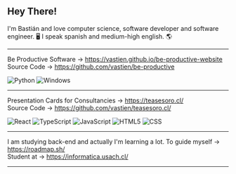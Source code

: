 ## Hey There!

I'm Bastián and love computer science, software developer and software engineer. 🖥️
I speak spanish and medium-high english. 🌎

___________________________________________________________________________________________________________________________________________________________


  Be Productive Software → https://vastien.github.io/be-productive-website                           
  Source Code → https://github.com/vastien/be-productive
  
  ![Python](https://img.shields.io/badge/python-3670A0?style=for-the-badge&logo=python&logoColor=ffdd54) ![Windows](https://img.shields.io/badge/Windows-0078D6?style=for-the-badge&logo=windows&logoColor=white)
  
_________________________________________________________________________________________________________________________________________________________


  Presentation Cards for Consultancies → https://teasesoro.cl/                               
  Source Code → https://github.com/vastien/teasesoro.cl/
  
  
  ![React](https://img.shields.io/badge/React-20232A?style=for-the-badge&logo=react&logoColor=61DAFB) ![TypeScript](https://img.shields.io/badge/TypeScript-007ACC?style=for-the-badge&logo=typescript&logoColor=white) ![JavaScript](https://img.shields.io/badge/JavaScript-F7DF1E?style=for-the-badge&logo=javascript&logoColor=black) ![HTML5](https://img.shields.io/badge/HTML5-E34F26?style=for-the-badge&logo=html5&logoColor=white) ![CSS](https://img.shields.io/badge/CSS3-1572B6?style=for-the-badge&logo=css3&logoColor=white) 

        
_________________________________________________________________________________________________________________________________________________________

I am studying back-end and actually I'm learning a lot. 
To guide myself → https://roadmap.sh/                                                                                                                                                                                                                                                                                                                     
Student at → https://informatica.usach.cl/ 

___________________________________________________________________________________________________________________________________________________________
